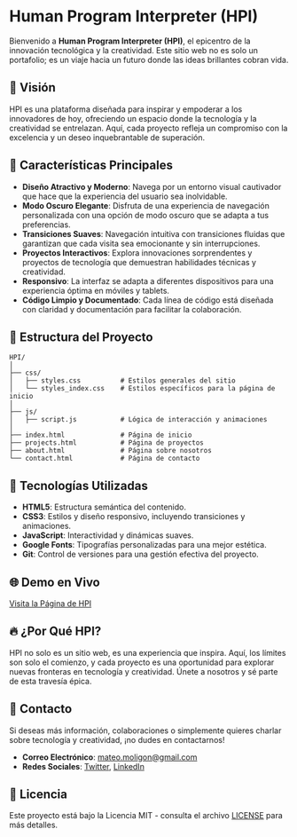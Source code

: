 # Human Program Interpreter (HPI)

Bienvenido a **Human Program Interpreter (HPI)**, el epicentro de la innovación tecnológica y la creatividad. Este sitio web no es solo un portafolio; es un viaje hacia un futuro donde las ideas brillantes cobran vida.

## 🚀 Visión

HPI es una plataforma diseñada para inspirar y empoderar a los innovadores de hoy, ofreciendo un espacio donde la tecnología y la creatividad se entrelazan. Aquí, cada proyecto refleja un compromiso con la excelencia y un deseo inquebrantable de superación.

## 🌟 Características Principales

- **Diseño Atractivo y Moderno**: Navega por un entorno visual cautivador que hace que la experiencia del usuario sea inolvidable.
- **Modo Oscuro Elegante**: Disfruta de una experiencia de navegación personalizada con una opción de modo oscuro que se adapta a tus preferencias.
- **Transiciones Suaves**: Navegación intuitiva con transiciones fluidas que garantizan que cada visita sea emocionante y sin interrupciones.
- **Proyectos Interactivos**: Explora innovaciones sorprendentes y proyectos de tecnología que demuestran habilidades técnicas y creatividad.
- **Responsivo**: La interfaz se adapta a diferentes dispositivos para una experiencia óptima en móviles y tablets.
- **Código Limpio y Documentado**: Cada línea de código está diseñada con claridad y documentación para facilitar la colaboración.

## 📁 Estructura del Proyecto

```plaintext
HPI/
│
├── css/
│   ├── styles.css          # Estilos generales del sitio
│   └── styles_index.css    # Estilos específicos para la página de inicio
│
├── js/
│   ├── script.js           # Lógica de interacción y animaciones
│
├── index.html              # Página de inicio
├── projects.html           # Página de proyectos
├── about.html              # Página sobre nosotros
└── contact.html            # Página de contacto
```

## 🎨 Tecnologías Utilizadas

- **HTML5**: Estructura semántica del contenido.
- **CSS3**: Estilos y diseño responsivo, incluyendo transiciones y animaciones.
- **JavaScript**: Interactividad y dinámicas suaves.
- **Google Fonts**: Tipografías personalizadas para una mejor estética.
- **Git**: Control de versiones para una gestión efectiva del proyecto.

## 🌐 Demo en Vivo

[Visita la Página de HPI](https://molxeuz.github.io/WebPage_HumanProgramInterpreter/index.html)

## 🔥 ¿Por Qué HPI?

HPI no solo es un sitio web, es una experiencia que inspira. Aquí, los límites son solo el comienzo, y cada proyecto es una oportunidad para explorar nuevas fronteras en tecnología y creatividad. Únete a nosotros y sé parte de esta travesía épica.

## 📧 Contacto

Si deseas más información, colaboraciones o simplemente quieres charlar sobre tecnología y creatividad, ¡no dudes en contactarnos!

- **Correo Electrónico**: mateo.moligon@gmail.com
- **Redes Sociales**: [Twitter](https://twitter.com/molxeuz), [LinkedIn](https://linkedin.com/in/mateomolinag)

## 📜 Licencia

Este proyecto está bajo la Licencia MIT - consulta el archivo [LICENSE](LICENSE) para más detalles.
